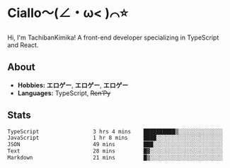 # Ciallo～(∠・ω< )⌒⭐️

Hi, I'm TachibanKimika! A front-end developer specializing in TypeScript and React.

## About
- **Hobbies:** **エロゲー**, **エロゲー**, **エロゲー**
- **Languages:** TypeScript, ~~Ren’Py~~

## Stats
<!--START_SECTION:waka-->

```txt
TypeScript                 3 hrs 4 mins    ██████████▒░░░░░░░░░░░░░░   41.93 %
JavaScript                 1 hr 8 mins     ████░░░░░░░░░░░░░░░░░░░░░   15.64 %
JSON                       49 mins         ███░░░░░░░░░░░░░░░░░░░░░░   11.34 %
Text                       28 mins         █▓░░░░░░░░░░░░░░░░░░░░░░░   06.53 %
Markdown                   21 mins         █▒░░░░░░░░░░░░░░░░░░░░░░░   04.96 %
```

<!--END_SECTION:waka-->

<!-- ![Metrics](https://metrics.lecoq.io/TachibanaKimika?template=classic&base.activity=0&base.community=0&base.repositories=0&languages=1&isocalendar=1&isocalendar.duration=half-year&languages.limit=8&languages.sections=most-used&languages.colors=github&languages.threshold=0%25&languages.indepth=false&languages.recent.load=300&languages.recent.days=14&config.timezone=Asia%2FShanghai)
 -->
